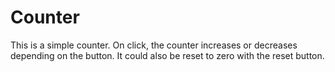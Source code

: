 # Counter
This is a simple counter. On click, the counter increases or decreases depending on the button. It could also be reset to zero with the reset button.
